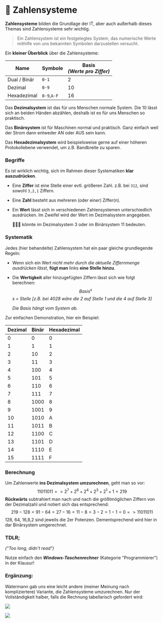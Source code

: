 # 🔢 Zahlensysteme

**Zahlensysteme** bilden die Grundlage der IT, aber auch außerhalb dieses Themas sind Zahlensysteme sehr wichtig.

> Ein Zahlensystem ist ein festgelegtes System, das numerische Werte mithilfe von uns bekannten Symbolen darzustellen versucht.

Ein **kleiner Überblick** über die Zahlensysteme:

| Name         | Symbole     | Basis<br />*(Werte pro Ziffer)* |
| ------------ | ----------- | ------------------------------- |
| Dual / Binär | `0-1`       | 2                               |
| Dezimal      | `0-9`       | 10                              |
| Hexadezimal  | `0-9`,`A-F` | 16                              |

Das **Dezimalsystem** ist das für uns Menschen normale System. Die 10 lässt sich an beiden Händen abzählen, deshalb ist es für uns Menschen so praktisch.

Das **Binärsystem** ist für Maschinen normal und praktisch. Ganz einfach weil der Strom dann entweder AN oder AUS sein kann.

Das **Hexadezimalsystem** wird beispielsweise gerne auf einer höheren Protokollebene verwendet, um z.B. Bandbreite zu sparen.

### Begriffe

Es ist wirklich wichtig, sich im Rahmen dieser Systematiken **klar auszudrücken**.

- Eine **Ziffer** ist eine Stelle einer evtl. größeren Zahl. z.B. bei `312`, sind sowohl `3,2,1` Ziffern.

- Eine **Zahl** besteht aus mehreren (oder einer) Ziffer(n).

- Ein **Wert** lässt sich in verschiedenen Zahlensystemen unterschiedlich ausdrücken. Im Zweifel wird der Wert im Dezimalsystem angegeben.

  🍉🍉🍉 könnte im Dezimalsystem 3 oder im Binärsystem 11 bedeuten.

### Systematik

Jedes (hier behandelte) Zahlensystem hat ein paar gleiche grundlegende Regeln:

- Wenn sich ein Wert *nicht mehr durch die aktuelle Ziffernmenge ausdrücken lässt*, **fügt man** links **eine Stelle hinzu**.

- Die **Wertigkeit** aller hinzugefügten Ziffern lässt sich wie folgt berechnen: 
  $$
  Basis^s
  $$
  *s = Stelle [z.B. bei 4028 wäre die 2 auf Stelle 1 und die 4 auf Stelle 3]*

  *Die Basis hängt vom System ab.*

Zur einfachen Demonstration, hier ein Beispiel:

| Dezimal | Binär | Hexadezimal |
| ------- | ----- | ----------- |
| 0       | 0     | 0           |
| 1       | 1     | 1           |
| 2       | 10    | 2           |
| 3       | 11    | 3           |
| 4       | 100   | 4           |
| 5       | 101   | 5           |
| 6       | 110   | 6           |
| 7       | 111   | 7           |
| 8       | 1000  | 8           |
| 9       | 1001  | 9           |
| 10      | 1010  | A           |
| 11      | 1011  | B           |
| 12      | 1100  | C           |
| 13      | 1101  | D           |
| 14      | 1110  | E           |
| 15      | 1111  | F           |

### Berechnung

Um Zahlenwerte **ins Dezimalsystem umzurechnen**, geht man so vor:
$$
11011011 => 2^7+2^6+2^4+2^3+2^1+1 = 219
$$
**Rückwärts** subtrahiert man nach und nach die größtmöglichen Ziffern von der Dezimalzahl und notiert sich das entsprechend:
$$
219 - 128 = 91 - 64 = 27 - 16 = 11 - 8 = 3 - 2 = 1 - 1 = 0 => 11011011
$$
128, 64, 16,8,2 sind jeweils die 2er Potenzen. Dementsprechend wird hier in dar Binärsystem umgerechnet.

### TDLR;

*("Too long, didn't read")*

Nutze einfach den ***Windows-Taschenrechner*** (Kategorie "Programmierer") in der Klausur!

### Ergänzung:

Watermann gab uns eine leicht andere (meiner Meinung nach kompliziertere) Variante, die Zahlensysteme umzurechnen. Nur der Vollständigkeit halber, falls die Rechnung tabellarisch gefordert wird:

![](https://i.postimg.cc/SR8Q0hZs/image.png)

![](https://i.postimg.cc/QMtX856v/image.png)

